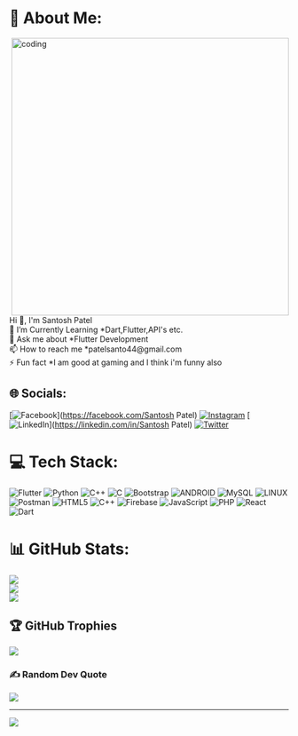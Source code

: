 # 💫 About Me:
<img align="right" alt="coding" width="500" src="https://www.notion.so/image/https%3A%2F%2Fmedia.giphy.com%2Fmedia%2F836HiJc7pgzy8iNXCn%2Fgiphy.gif?table=block&id=ad5a3fbf-1013-463d-bf96-9cc80de73747&cache=v2">
Hi 👋, I'm Santosh Patel<br>🌱 I’m Currently Learning *Dart,Flutter,API's etc.<br>💬 Ask me about *Flutter Development<br>📫 How to reach me *patelsanto44@gmail.com<br>⚡ Fun fact *I am good at gaming and I think i'm funny also


## 🌐 Socials:
[![Facebook](https://img.shields.io/badge/Facebook-%231877F2.svg?logo=Facebook&logoColor=white)](https://facebook.com/Santosh Patel) [![Instagram](https://img.shields.io/badge/Instagram-%23E4405F.svg?logo=Instagram&logoColor=white)](https://instagram.com/noob_flutterdev) [![LinkedIn](https://img.shields.io/badge/LinkedIn-%230077B5.svg?logo=linkedin&logoColor=white)](https://linkedin.com/in/Santosh Patel) [![Twitter](https://img.shields.io/badge/Twitter-%231DA1F2.svg?logo=Twitter&logoColor=white)](https://twitter.com/patel_santo99) 

# 💻 Tech Stack:
![Flutter](https://img.shields.io/badge/Flutter-%2302569B.svg?style=for-the-badge&logo=Flutter&logoColor=white) ![Python](https://img.shields.io/badge/python-3670A0?style=for-the-badge&logo=python&logoColor=ffdd54) ![C++](https://img.shields.io/badge/c++-%2300599C.svg?style=for-the-badge&logo=c%2B%2B&logoColor=white) ![C](https://img.shields.io/badge/c-%2300599C.svg?style=for-the-badge&logo=c&logoColor=white) ![Bootstrap](https://img.shields.io/badge/bootstrap-%23563D7C.svg?style=for-the-badge&logo=bootstrap&logoColor=white) ![ANDROID](https://img.shields.io/badge/android-%2320232a.svg?style=for-the-badge&logo=android&logoColor=%a4c639) ![MySQL](https://img.shields.io/badge/mysql-%2300f.svg?style=for-the-badge&logo=mysql&logoColor=white) ![LINUX](https://img.shields.io/badge/Linux-FCC624?style=for-the-badge&logo=linux&logoColor=black) ![Postman](https://img.shields.io/badge/Postman-FF6C37?style=for-the-badge&logo=postman&logoColor=white) ![HTML5](https://img.shields.io/badge/html5-%23E34F26.svg?style=for-the-badge&logo=html5&logoColor=white) ![C++](https://img.shields.io/badge/c++-%2300599C.svg?style=for-the-badge&logo=c%2B%2B&logoColor=white) ![Firebase](https://img.shields.io/badge/firebase-%23039BE5.svg?style=for-the-badge&logo=firebase) ![JavaScript](https://img.shields.io/badge/javascript-%23323330.svg?style=for-the-badge&logo=javascript&logoColor=%23F7DF1E) ![PHP](https://img.shields.io/badge/php-%23777BB4.svg?style=for-the-badge&logo=php&logoColor=white) ![React](https://img.shields.io/badge/react-%2320232a.svg?style=for-the-badge&logo=react&logoColor=%2361DAFB) ![Dart](https://img.shields.io/badge/dart-%230175C2.svg?style=for-the-badge&logo=dart&logoColor=white)
# 📊 GitHub Stats:
![](https://github-readme-stats.vercel.app/api?username=PatelSanto&theme=dark&hide_border=false&include_all_commits=false&count_private=false)<br/>
![](https://github-readme-streak-stats.herokuapp.com/?user=PatelSanto&theme=dark&hide_border=false)<br/>
![](https://github-readme-stats.vercel.app/api/top-langs/?username=PatelSanto&theme=dark&hide_border=false&include_all_commits=false&count_private=false&layout=compact)

## 🏆 GitHub Trophies
![](https://github-profile-trophy.vercel.app/?username=PatelSanto&theme=radical&no-frame=false&no-bg=false&margin-w=4)

### ✍️ Random Dev Quote
![](https://quotes-github-readme.vercel.app/api?type=horizontal&theme=radical)

---
[![](https://visitcount.itsvg.in/api?id=PatelSanto&icon=2&color=8)](https://visitcount.itsvg.in)

<!-- Proudly created with GPRM ( https://gprm.itsvg.in ) -->
